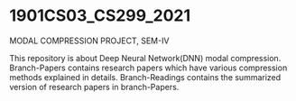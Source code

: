 # 1901CS03_CS299_2021
MODAL COMPRESSION PROJECT, SEM-IV

This repository is about Deep Neural Network(DNN) modal compression.
Branch-Papers contains research papers which have various compression methods explained in details.
Branch-Readings contains the summarized version of research papers in branch-Papers.
